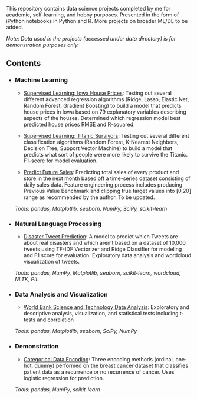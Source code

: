 This repository contains data science projects completed by me for academic, self-learning, and hobby purposes. Presented in the form of iPython notebooks in Python and R. More projects on broader ML/DL to be added.

_Note: Data used in the projects (accessed under data directory) is for demonstration purposes only._

## Contents

- ### Machine Learning

  - [Supervised Learning: Iowa House Prices](https://github.com/yl5787/data-science-portfolio/blob/main/house-prices/house-prices.ipynb): Testing out several different advanced regression algorithms (Ridge, Lasso, Elastic Net, Random Forest, Gradient Boosting) to build a model that predicts house prices in Iowa based on 79 explanatory variables describing aspects of the houses. Determined which regression model best predicted house prices RMSE and R-squared.

  - [Supervised Learning: Titanic Survivors](https://github.com/yl5787/data-science-portfolio/blob/main/titanic/titanic.ipynb): Testing out several different classification algorithms (Random Forest, K-Nearest Neighbors, Decision Tree, Support Vector Machine) to build a model that predicts what sort of people were more likely to survive the Titanic. F1-score for model evaluation.

  - [Predict Future Sales](https://github.com/yl5787/data-science-portfolio/blob/main/predicting-sales/predicting-sales.ipynb): Predicting total sales of every product and store in the next month based off a time-series dataset consisting of daily sales data. Feature engineering process includes producing Previous Value Benchmark and clipping true target values into [0,20] range as recommended by the author. To be updated.

  _Tools: pandas, Matplotlib, seaborn, NumPy, SciPy, scikit-learn_

- ### Natural Language Processing

  - [Disaster Tweet Prediction](https://github.com/yl5787/data-science-portfolio/blob/main/disaster-tweets/disaster-tweets.ipynb): A model to predict which Tweets are about real disasters and which aren’t based on a dataset of 10,000 tweets using TF-IDF Vectorizer and Ridge Classifier for modeling and F1 score for evaluation. Exploratory data analysis and wordcloud visualization of tweets.

  _Tools: pandas, NumPy, Matplotlib, seaborn, scikit-learn, wordcloud, NLTK, PIL_

- ### Data Analysis and Visualization

  - [World Bank Science and Technology Data Analysis](https://github.com/yl5787/data-science-portfolio/blob/main/world-bank-science-technology/world-bank-science-technology.ipynb): Exploratory and descriptive analysis, visualization, and statistical tests including t-tests and correlation

  _Tools: pandas, Matplotlib, seaborn, SciPy, NumPy_
  
- ### Demonstration

  - [Categorical Data Encoding](https://github.com/yl5787/data-science-portfolio/blob/main/encodings-for-categorical-data/encoding-demonstrations.ipynb): Three encoding methods (ordinal, one-hot, dummy) performed on the breast cancer dataset that classifies patient data as a recurrence or no recurrence of cancer. Uses logistic regression for prediction.

  _Tools: pandas, NumPy, scikit-learn_
